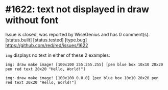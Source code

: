 
#1622: text not displayed in draw without font
================================================================================
Issue is closed, was reported by WiseGenius and has 0 comment(s).
[status.built] [status.tested] [type.bug]
<https://github.com/red/red/issues/1622>

`img` displays no text in either of these 2 examples:

```
img: draw make image! [100x100 255.255.255] [pen blue box 10x10 20x20 pen red text 20x20 "Hello, World!"]
```

```
img: draw make image! [100x100 0.0.0] [pen blue box 10x10 20x20 pen red text 20x20 "Hello, World!"]
```



